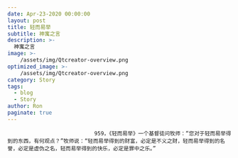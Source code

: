 ```yaml
---
date: Apr-23-2020 00:00:00
layout: post
title: 轻而易举
subtitle: 神寓之言
description: >-
  神寓之言
image: >-
    /assets/img/Qtcreator-overview.png
optimized_image: >-
    /assets/img/Qtcreator-overview.png
category: Story
tags:
  - blog
  - Story
author: Ron
paginate: true
---
```


							　　959，《轻而易举》一个基督徒问牧师：“您对于轻而易举得到的东西，有何观点？”牧师说：“轻而易举得到的财富，必定是不义之财，轻而易举得到的名誉，必定是虚伪之名，轻而易举得到的快乐，必定是罪中之乐。”
							
							
						